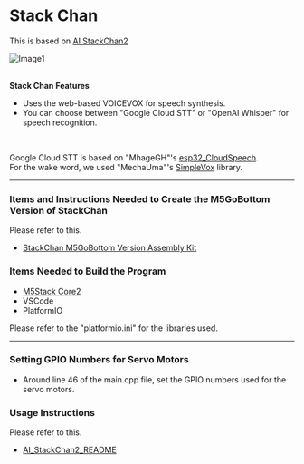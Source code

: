 # Stack Chan
This is based on [AI StackChan2](https://github.com/robo8080/AI_StackChan2)

![Image1](images/image1.png)<br><br>

**Stack Chan Features**

* Uses the web-based VOICEVOX for speech synthesis.
* You can choose between "Google Cloud STT" or "OpenAI Whisper" for speech recognition.
<br>

Google Cloud STT is based on "MhageGH"'s [esp32_CloudSpeech](https://github.com/MhageGH/esp32_CloudSpeech/ "Title").<br>
For the wake word, we used "MechaUma"'s [SimpleVox](https://github.com/MechaUma/SimpleVox/ "Title") library.

---

### Items and Instructions Needed to Create the M5GoBottom Version of StackChan ###
Please refer to this.<br>
* [StackChan M5GoBottom Version Assembly Kit](https://raspberrypi.mongonta.com/about-products-stackchan-m5gobottom-version/ "Title")<br>

### Items Needed to Build the Program ###
* [M5Stack Core2](http://www.m5stack.com/ "Title")<br>
* VSCode<br>
* PlatformIO<br>

Please refer to the "platformio.ini" for the libraries used.<br>

---

### Setting GPIO Numbers for Servo Motors ###
* Around line 46 of the main.cpp file, set the GPIO numbers used for the servo motors.

### Usage Instructions ###

Please refer to this.<br>

* [AI_StackChan2_README](https://github.com/robo8080/AI_StackChan2_README/ "Title")
